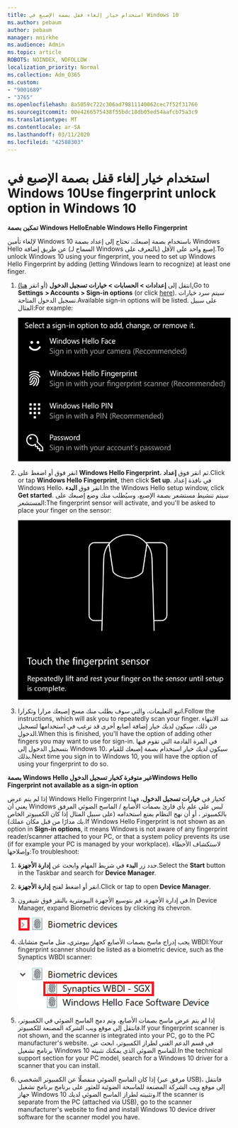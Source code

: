 ```yaml
---
title: استخدام خيار إلغاء قفل بصمة الإصبع في Windows 10
ms.author: pebaum
author: pebaum
manager: mnirkhe
ms.audience: Admin
ms.topic: article
ROBOTS: NOINDEX, NOFOLLOW
localization_priority: Normal
ms.collection: Adm_O365
ms.custom:
- "9001689"
- "3765"
ms.openlocfilehash: 8a5059c722c306ad79811140062cec7f52f31766
ms.sourcegitcommit: 00e4266575438f55bdc18db05ed54aafcb75a3c9
ms.translationtype: MT
ms.contentlocale: ar-SA
ms.lasthandoff: 03/11/2020
ms.locfileid: "42588303"
---
```

# <a name="use-fingerprint-unlock-option-in-windows-10"></a><span data-ttu-id="be7b3-102">استخدام خيار إلغاء قفل بصمة الإصبع في Windows 10</span><span class="sxs-lookup"><span data-stu-id="be7b3-102">Use fingerprint unlock option in Windows 10</span></span>

<span data-ttu-id="be7b3-103">**تمكين بصمة Windows Hello**</span><span class="sxs-lookup"><span data-stu-id="be7b3-103">**Enable Windows Hello Fingerprint**</span></span>

<span data-ttu-id="be7b3-104">لإلغاء تأمين Windows 10 باستخدام بصمة إصبعك، تحتاج إلى إعداد بصمة Windows Hello عن طريق إضافة (السماح لـ Windows بالتعرف على) إصبع واحد على الأقل.</span><span class="sxs-lookup"><span data-stu-id="be7b3-104">To unlock Windows 10 using your fingerprint, you need to set up Windows Hello Fingerprint by adding (letting Windows learn to recognize) at least one finger.</span></span> 

1. <span data-ttu-id="be7b3-105">انتقل إلى **إعدادات > الحسابات > خيارات تسجيل الدخول** (أو انقر [هنا).](ms-settings:signinoptions?activationSource=GetHelp)</span><span class="sxs-lookup"><span data-stu-id="be7b3-105">Go to **Settings  > Accounts > Sign-in options** (or click [here](ms-settings:signinoptions?activationSource=GetHelp)).</span></span> <span data-ttu-id="be7b3-106">سيتم سرد خيارات تسجيل الدخول المتاحة.</span><span class="sxs-lookup"><span data-stu-id="be7b3-106">Available sign-in options will be listed.</span></span> <span data-ttu-id="be7b3-107">على سبيل المثال:</span><span class="sxs-lookup"><span data-stu-id="be7b3-107">For example:</span></span>

    ![خيارات تسجيل الدخول.](media/sign-in-options.png)

2. <span data-ttu-id="be7b3-109">انقر فوق أو اضغط على **Windows Hello Fingerprint**، ثم انقر فوق **إعداد**.</span><span class="sxs-lookup"><span data-stu-id="be7b3-109">Click or tap **Windows Hello Fingerprint**, then click **Set up**.</span></span> <span data-ttu-id="be7b3-110">في نافذة إعداد Windows Hello، انقر فوق **البدء**.</span><span class="sxs-lookup"><span data-stu-id="be7b3-110">In the Windows Hello setup window, click **Get started**.</span></span> <span data-ttu-id="be7b3-111">سيتم تنشيط مستشعر بصمة الإصبع، وسيُطلب منك وضع إصبعك على المستشعر:</span><span class="sxs-lookup"><span data-stu-id="be7b3-111">The fingerprint sensor will activate, and you'll be asked to place your finger on the sensor:</span></span>

   ![مستشعر بصمات الأصابع.](media/fingerprint-sensor.png)

3. <span data-ttu-id="be7b3-113">اتبع التعليمات، والتي سوف يطلب منك مسح إصبعك مرارا وتكرارا.</span><span class="sxs-lookup"><span data-stu-id="be7b3-113">Follow the instructions, which will ask you to repeatedly scan your finger.</span></span> <span data-ttu-id="be7b3-114">عند الانتهاء من ذلك، سيكون لديك خيار إضافة أصابع أخرى قد ترغب في استخدامها لتسجيل الدخول.</span><span class="sxs-lookup"><span data-stu-id="be7b3-114">When this is finished, you'll have the option of adding other fingers you may want to use for sign-in.</span></span> <span data-ttu-id="be7b3-115">في المرة القادمة التي تقوم فيها بتسجيل الدخول إلى Windows 10، سيكون لديك خيار استخدام بصمة إصبعك للقيام بذلك.</span><span class="sxs-lookup"><span data-stu-id="be7b3-115">Next time you sign in to Windows 10, you will have the option of using your fingerprint to do so.</span></span>

<span data-ttu-id="be7b3-116">**بصمة Windows Hello غير متوفرة كخيار تسجيل الدخول**</span><span class="sxs-lookup"><span data-stu-id="be7b3-116">**Windows Hello Fingerprint not available as a sign-in option**</span></span>

<span data-ttu-id="be7b3-117">إذا لم يتم عرض Windows Hello Fingerprint كخيار في **خيارات تسجيل الدخول**، فهذا يعني أن Windows ليس على علم بأي قارئ بصمات الأصابع / الماسح الضوئي المرفق بالكمبيوتر ، أو أن نهج النظام يمنع استخدامه (على سبيل المثال إذا كان الكمبيوتر الخاص بك مدارًا من قبل مكان عملك).</span><span class="sxs-lookup"><span data-stu-id="be7b3-117">If Windows Hello Fingerprint is not shown as an option in **Sign-in options**, it means Windows is not aware of any fingerprint reader/scanner attached to your PC, or that a system policy prevents its use (if for example your PC is managed by your workplace).</span></span> <span data-ttu-id="be7b3-118">لاستكشاف الأخطاء وإصلاحها:</span><span class="sxs-lookup"><span data-stu-id="be7b3-118">To troubleshoot:</span></span> 

1. <span data-ttu-id="be7b3-119">حدد زر **البدء** في شريط المهام وابحث عن **إدارة الأجهزة**.</span><span class="sxs-lookup"><span data-stu-id="be7b3-119">Select the **Start** button in the Taskbar and search for **Device Manager**.</span></span>

2. <span data-ttu-id="be7b3-120">انقر أو اضغط لفتح **إدارة الأجهزة**.</span><span class="sxs-lookup"><span data-stu-id="be7b3-120">Click or tap to open **Device Manager**.</span></span>

3. <span data-ttu-id="be7b3-121">في إدارة الأجهزة، قم بتوسيع الأجهزة البيومترية بالنقر فوق شيفرون.</span><span class="sxs-lookup"><span data-stu-id="be7b3-121">In Device Manager, expand Biometric devices by clicking its chevron.</span></span>

   ![الأجهزة البيومترية.](media/biometric-devices.png)

4. <span data-ttu-id="be7b3-123">يجب إدراج ماسح بصمات الأصابع كجهاز بيومتري، مثل ماسح متشابك WBDI:</span><span class="sxs-lookup"><span data-stu-id="be7b3-123">Your fingerprint scanner should be listed as a biometric device, such as the Synaptics WBDI scanner:</span></span>

   ![الأجهزة البيومترية.](media/biometric-devices-expanded.png)

5. <span data-ttu-id="be7b3-125">إذا لم يتم عرض ماسح بصمات الأصابع، وتم دمج الماسح الضوئي في الكمبيوتر، فانتقل إلى موقع ويب الشركة المصنعة للكمبيوتر.</span><span class="sxs-lookup"><span data-stu-id="be7b3-125">If your fingerprint scanner is not shown, and the scanner is integrated into your PC, go to the PC manufacturer's website.</span></span> <span data-ttu-id="be7b3-126">في قسم الدعم الفني لطراز الكمبيوتر، ابحث عن برنامج تشغيل Windows 10 للماسح الضوئي الذي يمكنك تثبيته.</span><span class="sxs-lookup"><span data-stu-id="be7b3-126">In the technical support section for your PC model, search for a Windows 10 driver for a scanner that you can install.</span></span>

6. <span data-ttu-id="be7b3-127">إذا كان الماسح الضوئي منفصلًا عن الكمبيوتر الشخصي (مرفق عبر USB)، فانتقل إلى موقع ويب الشركة المصنعة للماسحة الضوئية للعثور على برنامج برنامج تشغيل جهاز Windows 10 وتثبيته لطراز الماسح الضوئي لديك.</span><span class="sxs-lookup"><span data-stu-id="be7b3-127">If the scanner is separate from the PC (attached via USB), go to the scanner manufacturer's website to find and install Windows 10 device driver software for the scanner model you have.</span></span>
